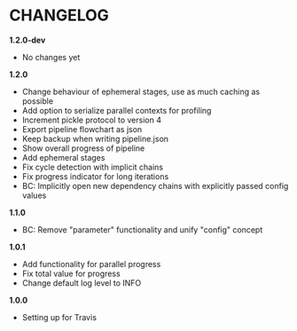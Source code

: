 # CHANGELOG

**1.2.0-dev**

- No changes yet

**1.2.0**

- Change behaviour of ephemeral stages, use as much caching as possible
- Add option to serialize parallel contexts for profiling
- Increment pickle protocol to version 4
- Export pipeline flowchart as json
- Keep backup when writing pipeline.json
- Show overall progress of pipeline
- Add ephemeral stages
- Fix cycle detection with implicit chains
- Fix progress indicator for long iterations
- BC: Implicitly open new dependency chains with explicitly passed config values

**1.1.0**

- BC: Remove "parameter" functionality and unify "config" concept

**1.0.1**

- Add functionality for parallel progress
- Fix total value for progress
- Change default log level to INFO

**1.0.0**

- Setting up for Travis
